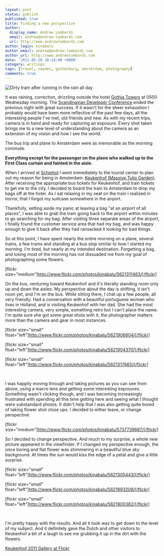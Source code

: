 ```yaml
---
layout: post
status: publish
published: true
title: Finding a new perspective
author:
  display_name: Andrew Lombardi
  email: andrew@andrew-lombardi.com
  url: http://www.andrewlombardi.com
author_login: kinabalu
author_email: andrew@andrew-lombardi.com
author_url: http://www.andrewlombardi.com
date: '2011-05-20 20:14:00 +0000'
category: writings
tags: [travel, sweden, gothenburg, amsterdam, photography]
comments: true
---
```


![Dirty tram after running in the rain all day](http://farm6.static.flickr.com/5267/5604071293_c30972244e.jpg)

It was raining, correction, drizzling outside the
hotel [Gothia Towers](http://www.gothiatowers.com/) at 0500 Wednesday morning. The [Scandinavian
Developer Conference](http://scandevconf.se/) ended the previous night with great success. If
it wasn't for the sheer exhaustion I probably would have been more
reflective of the past few days, all the interesting people I've met,
old friends and new. As with my recent trips, camera is in hand and
ready for capturing an exposure. Every shot taken brings me to a new
level of understanding about the camera as an extension of my vision and
how I see the world.

The bus trip and plane to Amsterdam were as memorable as the morning
commute.

**Everything except for the passenger on the plane who walked up to the
First Class curtain and fainted in the aisle.**

When I arrived at [Schiphol](http://www.schiphol.com/) I went immediately to the tourist center
to plan out my reason for being in Amsterdam: [Keukenhof (Massive Tulip
Garden)](http://keukenhof.nl). After receiving the appropriate bus tickets for Keukenhof,
and train tickets to get me to the city, I decided to board the train to
Amsterdam to drop my bags off at the hotel. As I sat relaxing in my seat
on the train I realized in horror, that I forgot my suitcase somewhere
in the airport.

<!--more-->

Thankfully, setting aside my panic at leaving a bag "at an airport of
all places", I was able to grab the train going back to the airport
within minutes to go searching for my bag. After visiting three separate
areas of the airport, I finally found the customer service area that had
my bag, and was happy enough to give it back after they had ransacked it
looking for bad things.

So at this point, I have spent nearly the entire morning on a plane,
several trains, a few trams and standing at a bus stop similar to how I
started my morning. I'm tired, but nearly at my intended destination.
Forgetting a bag, and losing most of the morning has not dissuaded me
from my goal of photographing some flowers.

[flickr
size="medium"]http://www.flickr.com/photos/kinabalu/5621311463/[/flickr]

On the bus, venturing toward Keukenhof and it's literally standing room
only up and down the aisles. My perspective about the day is shifting,
it isn't noon yet, and I'm on the bus. While sitting there, I chat up a
few people, all very friendly. Had a conversation with a beautiful
portuguese woman who lives in Holland, and is visiting Keukenhof with
her dad. She had the most interesting camera, very simple, something
retro but I can't place the name. I'm quite sure she got some great
shots with it, the photographer matters more than the camera and gear in
most instances.

[flickr size="small"
float="left"]http://www.flickr.com/photos/kinabalu/5621906804/[/flickr]

[flickr size="small"
float="left"]http://www.flickr.com/photos/kinabalu/5621904370/[/flickr]

[flickr size="small"
float="left"]http://www.flickr.com/photos/kinabalu/5621317665/[/flickr]

<div style="clear: both;">
 

</div>
</p>
I was happily moving through and taking pictures as you can see from
above, using a macro lens and getting some interesting exposures.
Something wasn't clicking though, and I was becoming increasingly
frustrated with spending all this time getting here and seeing what I
thought were substandard photos. It didn't help that I was also getting
quite bored of taking flower shot close ups. I decided to either leave,
or change perspective.

[flickr
size="medium"]http://www.flickr.com/photos/kinabalu/5737739687/[/flickr]

So I decided to change perspective. And much to my surprise, a whole new
picture appeared in the viewfinder. If I changed my perspective enough,
the once boring and flat flower was shimmering in a beautiful blue sky
background. At times the sun would kiss the edge of a petal and give a
little surprise.

[flickr size="small"
float="left"]http://www.flickr.com/photos/kinabalu/5621305443/[/flickr]

[flickr size="small"
float="left"]http://www.flickr.com/photos/kinabalu/5621893208/[/flickr]

[flickr size="small"
float="left"]http://www.flickr.com/photos/kinabalu/5621900382/[/flickr]

<div style="clear: both;">
 

</div>
</p>

I'm pretty happy with the results. And all it took was to get down to
the level of my subject. And it definitely gave the Dutch and other
visitors to Keukenhof a bit of a laugh to see me grubbing it up in the
dirt with the flowers.

[Keukenhof 2011 Gallery at Flickr](http://www.flickr.com/photos/kinabalu/sets/72157626502932714/)
